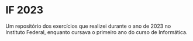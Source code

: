 # IF 2023
 Um repositório dos exercícios que realizei durante o ano de 2023 no Instituto Federal, enquanto cursava o primeiro ano do curso de Informática.
